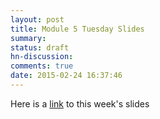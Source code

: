 ```yaml
---
layout: post
title: Module 5 Tuesday Slides
summary:
status: draft
hn-discussion:
comments: true
date: 2015-02-24 16:37:46
---
```


Here is a
[link](https://docs.google.com/a/usfca.edu/file/d/0B-5GjaosMAovQmtra1JSMnhBdUk/edit?usp=drivesdk)
to this week's slides
